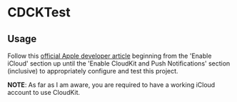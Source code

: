 # CDCKTest

## Usage

Follow this [official Apple developer article](https://developer.apple.com/documentation/coredata/mirroring_a_core_data_store_with_cloudkit/setting_up_core_data_with_cloudkit) beginning from the 'Enable iCloud' section up until the 'Enable CloudKit and Push Notifications' section (inclusive) to appropriately configure and test this project.

**NOTE**: As far as I am aware, you are required to have a working iCloud account to use CloudKit.
